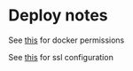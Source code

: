 # Deploy notes
See [this](https://docs.docker.com/engine/install/linux-postinstall/) for docker permissions

See [this](https://medium.com/@pentacent/nginx-and-lets-encrypt-with-docker-in-less-than-5-minutes-b4b8a60d3a71)
for ssl configuration
